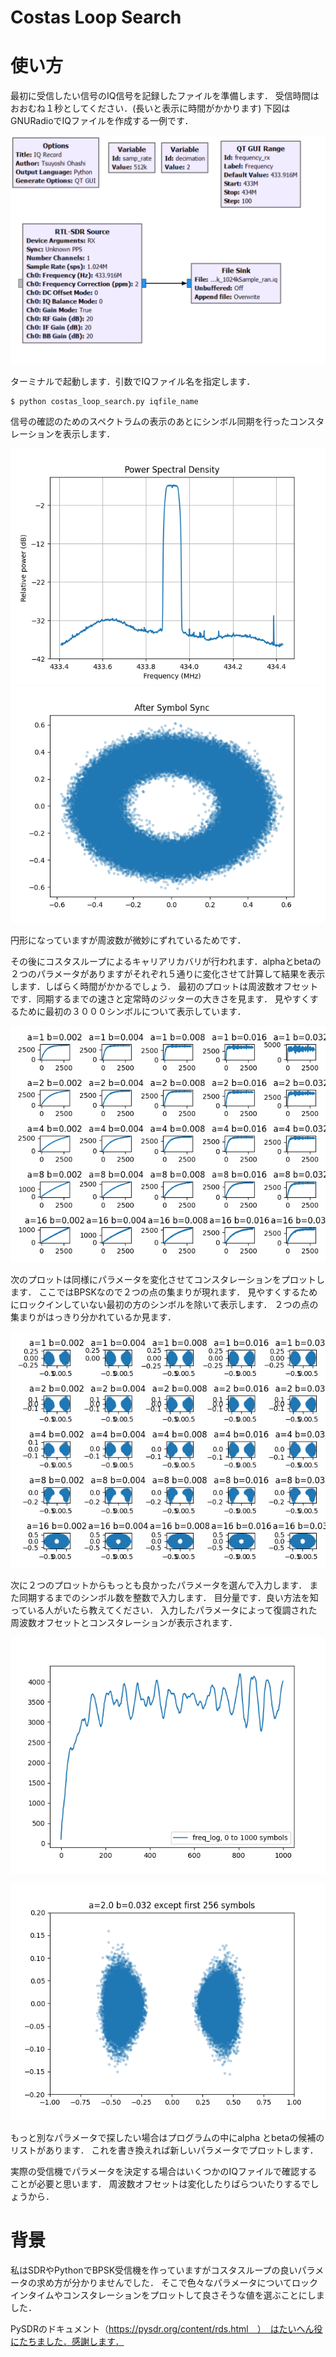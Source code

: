 # Costas Loop Search

# 使い方

最初に受信したい信号のIQ信号を記録したファイルを準備します．
受信時間はおおむね１秒としてください．(長いと表示に時間がかかります)
下図はGNURadioでIQファイルを作成する一例です．

![IQ_record](/image/IQ_record.png)

ターミナルで起動します．引数でIQファイル名を指定します．
~~~
$ python costas_loop_search.py iqfile_name
~~~
信号の確認のためのスペクトラムの表示のあとにシンボル同期を行ったコンスタレーションを表示します．

![PSD](/image/psd.png)
![SymbolSync](/image/after_symbolsync.png)

円形になっていますが周波数が微妙にずれているためです．

その後にコスタスループによるキャリアリカバリが行われます．alphaとbetaの２つのパラメータがありますがそれぞれ５通りに変化させて計算して結果を表示します．しばらく時間がかかるでしょう．
最初のプロットは周波数オフセットです．同期するまでの速さと定常時のジッターの大きさを見ます．
見やすくするために最初の３０００シンボルについて表示しています．

![freq_log](/image/freq_log.png)

次のプロットは同様にパラメータを変化させてコンスタレーションをプロットします．
ここではBPSKなので２つの点の集まりが現れます．
見やすくするためにロックインしていない最初の方のシンボルを除いて表示します．
２つの点の集まりがはっきり分かれているか見ます．

![constellation](/image/constellation.png)

次に２つのプロットからもっとも良かったパラメータを選んで入力します．
また同期するまでのシンボル数を整数で入力します．
目分量です．良い方法を知っている人がいたら教えてください．
入力したパラメータによって復調された周波数オフセットとコンスタレーションが表示されます．

![freq_log2](/image/freq_log2.png)

![constellation2](/image/constellation2.png)

もっと別なパラメータで探したい場合はプログラムの中にalpha とbetaの候補のリストがあります．
これを書き換えれば新しいパラメータでプロットします．

実際の受信機でパラメータを決定する場合はいくつかのIQファイルで確認することが必要と思います．
周波数オフセットは変化したりばらついたりするでしょうから．

# 背景

私はSDRやPythonでBPSK受信機を作っていますがコスタスループの良いパラメータの求め方が分かりませんでした．
そこで色々なパラメータについてロックインタイムやコンスタレーションをプロットして良さそうな値を選ぶことにしました．

PySDRのドキュメント（https://pysdr.org/content/rds.html　）　はたいへん役にたちました．感謝します．
